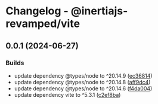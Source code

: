 # Changelog - @inertiajs-revamped/vite

## 0.0.1 (2024-06-27)

### Builds

- update dependency @types/node to ^20.14.9 ([ec36814](https://github.com/inertiajs-revamped/inertia/commit/ec36814))
- update dependency @types/node to ^20.14.8 ([aff9dc4](https://github.com/inertiajs-revamped/inertia/commit/aff9dc4))
- update dependency @types/node to ^20.14.6 ([f4da004](https://github.com/inertiajs-revamped/inertia/commit/f4da004))
- update dependency vite to ^5.3.1 ([c2ef8ba](https://github.com/inertiajs-revamped/inertia/commit/c2ef8ba))
